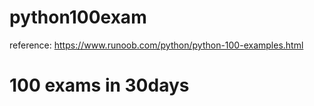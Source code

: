 # python100exam
reference: https://www.runoob.com/python/python-100-examples.html

# 100 exams in 30days
